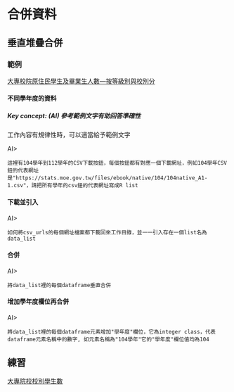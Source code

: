 
# 合併資料

## 垂直堆疊合併

### 範例

[大專校院原住民學生及畢業生人數—按等級別與校別分](https://data.gov.tw/dataset/33514)

#### 不同學年度的資料

##### Key concept: (AI) 參考範例文字有助回答準確性

工作內容有規律性時，可以適當給予範例文字

AI>
```
這裡有104學年到112學年的CSV下載按鈕，每個按鈕都有對應一個下載網址，例如104學年CSV鈕的代表網址是"https://stats.moe.gov.tw/files/ebook/native/104/104native_A1-1.csv"，請把所有學年的csv鈕的代表網址寫成R list
```

#### 下載並引入

AI>
```
如何將csv_urls的每個網址檔案都下載回來工作目錄，並一一引入存在一個list名為data_list
```

#### 合併

AI>
```
將data_list裡的每個dataframe垂直合併
```

#### 增加學年度欄位再合併

AI>
```
將data_list裡的每個dataframe元素增加"學年度"欄位，它為integer class，代表dataframe元素名稱中的數字, 如元素名稱為"104學年"它的"學年度"欄位值均為104
```

## 練習

[大專院校校別學生數](https://data.gov.tw/dataset/6231)